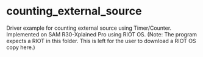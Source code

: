 # counting_external_source
Driver example for counting external source using Timer/Counter. Implemented on SAM R30-Xplained Pro using RIOT OS.
(Note: The program expects a RIOT in this folder. This is left for the user to download a RIOT OS copy here.)
